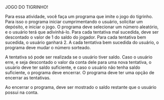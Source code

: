 JOGO DO TIGRINHO!

Para essa atividade, você faça um programa que imite o jogo do tigrinho.
Para isso o programa iniciar cumprimentando o usuário, solicitar um depósito, e iniciar o jogo.
O programa deve selecionar um número aleatório, e o usuário terá que adivinhá-lo. Para cada tentativa mal sucedida, deve ser descontado o valor de 1 do saldo do jogador.
Para cada tentativa bem sucedida, o usuário ganhará 2.
A cada tentativa bem sucedida do usuário, o programa deve mudar o número sorteado.

A tentativa só pode ser realizada se o usuário tiver saldo.
Caso o usuário erre, e seja descontado o valor da conta dele
para uma nova tentativa, o usuário deve ter saldo suficiente,
e caso o usuário não tenha saldo suficiente, o programa deve encerrar.
O programa deve ter uma opção de encerrar as tentativas.

Ao encerrar o programa, deve ser mostrado o saldo restante que o usuário possui na conta.
